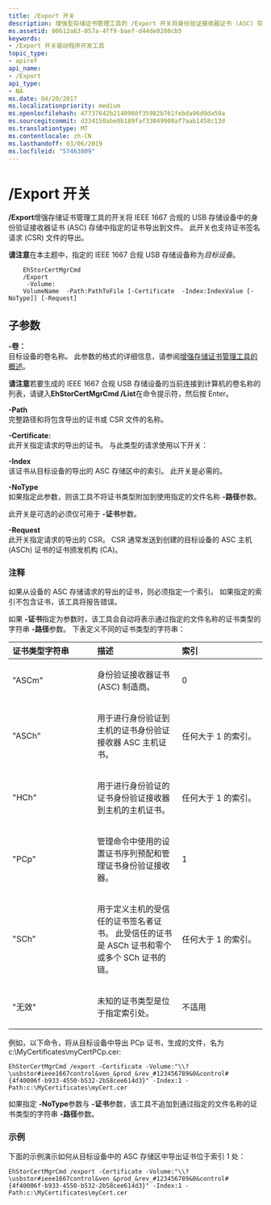 ```yaml
---
title: /Export 开关
description: 增强型存储证书管理工具的 /Export 开关将身份验证接收器证书 (ASC) 存储中指定的证书导出到文件
ms.assetid: 00612a63-057a-4ff9-baef-d44de0280cb5
keywords:
- /Export 开关驱动程序开发工具
topic_type:
- apiref
api_name:
- /Export
api_type:
- NA
ms.date: 04/20/2017
ms.localizationpriority: medium
ms.openlocfilehash: 47737642b2140960f35982b761febda96d9da59a
ms.sourcegitcommit: d334150abe0b189faf33049908af7aab1458c13d
ms.translationtype: MT
ms.contentlocale: zh-CN
ms.lasthandoff: 03/06/2019
ms.locfileid: "57463809"
---
```

# <a name="export-switch"></a>/Export 开关


**/Export**增强存储证书管理工具的开关将 IEEE 1667 合规的 USB 存储设备中的身份验证接收器证书 (ASC) 存储中指定的证书导出到文件。 此开关也支持证书签名请求 (CSR) 文件的导出。

**请注意**在本主题中，指定的 IEEE 1667 合规 USB 存储设备称为*目标设备*。

 

```
    EhStorCertMgrCmd
    /Export
     -Volume:
    VolumeName  -Path:PathToFile [-Certificate  -Index:IndexValue [-NoType]] [-Request]
```

## <a name="span-idsubparametersspanspan-idsubparametersspanspan-idsubparametersspansubparameters"></a><span id="Subparameters"></span><span id="subparameters"></span><span id="SUBPARAMETERS"></span>子参数


<span id="_______-Volume_______"></span><span id="_______-volume_______"></span><span id="_______-VOLUME_______"></span> **-卷：**   
目标设备的卷名称。 此参数的格式的详细信息，请参阅[增强存储证书管理工具的概述](overview-of-the-enhanced-storage-certificate-management-tool.md)。

**请注意**若要生成的 IEEE 1667 合规 USB 存储设备的当前连接到计算机的卷名称的列表，请键入**EhStorCertMgrCmd /List**在命令提示符，然后按 Enter。

 

<span id="_______-Path______"></span><span id="_______-path______"></span><span id="_______-PATH______"></span> **-Path**   
完整路径和将包含导出的证书或 CSR 文件的名称。

<span id="_______-Certificate_______"></span><span id="_______-certificate_______"></span><span id="_______-CERTIFICATE_______"></span> **-Certificate:**   
此开关指定请求的导出的证书。 与此类型的请求使用以下开关：

<span id="-Index"></span><span id="-index"></span><span id="-INDEX"></span>**-Index**  
该证书从目标设备的导出的 ASC 存储区中的索引。 此开关是必需的。

<span id="-NoType"></span><span id="-notype"></span><span id="-NOTYPE"></span>**-NoType**  
如果指定此参数，则该工具不将证书类型附加到使用指定的文件名称 **-路径**参数。

此开关是可选的必须仅可用于 **-证书**参数。

<span id="_______-Request______"></span><span id="_______-request______"></span><span id="_______-REQUEST______"></span> **-Request**   
此开关指定请求的导出的 CSR。 CSR 通常发送到创建的目标设备的 ASC 主机 (ASCh) 证书的证书颁发机构 (CA)。

### <a name="span-idcommentsspanspan-idcommentsspancomments"></a><span id="comments"></span><span id="COMMENTS"></span>注释

如果从设备的 ASC 存储请求的导出的证书，则必须指定一个索引。 如果指定的索引不包含证书，该工具将报告错误。

如果 **-证书**指定为参数时，该工具会自动将表示通过指定的文件名称的证书类型的字符串 **-路径**参数。 下表定义不同的证书类型的字符串：

<table>
<colgroup>
<col width="33%" />
<col width="33%" />
<col width="33%" />
</colgroup>
<thead>
<tr class="header">
<th align="left">证书类型字符串</th>
<th align="left">描述</th>
<th align="left">索引</th>
</tr>
</thead>
<tbody>
<tr class="odd">
<td align="left"><p>"ASCm"</p></td>
<td align="left"><p>身份验证接收器证书 (ASC) 制造商。</p></td>
<td align="left"><p>0</p></td>
</tr>
<tr class="even">
<td align="left"><p>"ASCh"</p></td>
<td align="left"><p>用于进行身份验证到主机的证书身份验证接收器 ASC 主机证书。</p></td>
<td align="left"><p>任何大于 1 的索引。</p></td>
</tr>
<tr class="odd">
<td align="left"><p>"HCh"</p></td>
<td align="left"><p>用于进行身份验证的证书身份验证接收器到主机的主机证书。</p></td>
<td align="left"><p>任何大于 1 的索引。</p></td>
</tr>
<tr class="even">
<td align="left"><p>"PCp"</p></td>
<td align="left"><p>管理命令中使用的设置证书序列预配和管理证书身份验证接收器。</p></td>
<td align="left"><p>1</p></td>
</tr>
<tr class="odd">
<td align="left"><p>"SCh"</p></td>
<td align="left"><p>用于定义主机的受信任的证书签名者证书。 此受信任的证书是 ASCh 证书和零个或多个 SCh 证书的链。</p></td>
<td align="left"><p>任何大于 1 的索引。</p></td>
</tr>
<tr class="even">
<td align="left"><p>"无效"</p></td>
<td align="left"><p>未知的证书类型是位于指定索引处。</p></td>
<td align="left"><p>不适用</p></td>
</tr>
</tbody>
</table>

 

例如，以下命令，将从目标设备中导出 PCp 证书，生成的文件，名为 c:\\MyCertificates\\myCertPCp.cer:

```
EhStorCertMgrCmd /export -Certificate -Volume:"\\?\usbstor#ieee1667control&ven_&prod_&rev_#123456789&0&control#{4f40006f-b933-4550-b532-2b58cee614d3}" -Index:1 -Path:c:\MyCertificates\myCert.cer
```

如果指定 **-NoType**参数与 **-证书**参数，该工具不追加到通过指定的文件名称的证书类型的字符串 **-路径**参数。

### <a name="span-idexamplespanspan-idexamplespanexample"></a><span id="example"></span><span id="EXAMPLE"></span>示例

下面的示例演示如何从目标设备中的 ASC 存储区中导出证书位于索引 1 处：

```
EhStorCertMgrCmd /export -Certificate -Volume:"\\?\usbstor#ieee1667control&ven_&prod_&rev_#123456789&0&control#{4f40006f-b933-4550-b532-2b58cee614d3}" -Index:1 -Path:c:\MyCertificates\myCert.cer
```

 

 

